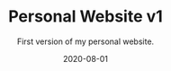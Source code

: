 ---
slug: "/components/sections/Portfolio/Portfolio"
date: "2020-08-01"
title: "Personal Website v1"
subtitle: "First version of my personal website."
company: "Kaleb Giger"
description: "This was the first version of my personal website."
mainImage: "./personal-website-v1-main.png"
tech:
    - Wordpress
    - CSS
    - HTML
    - JavaScript
---